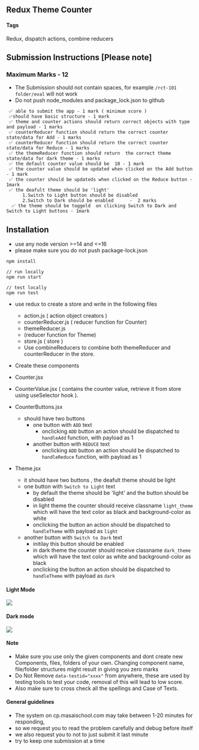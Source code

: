 ## Redux Theme Counter

#### Tags

Redux, dispatch actions, combine reducers

## Submission Instructions [Please note]

### Maximum Marks - 12

- The Submission should not contain spaces, for example `/rct-101 folder/eval` will not work
- Do not push node_modules and package_lock.json to github

```
 ✅ able to submit the app - 1 mark ( minimum score )
 ✅should have basic structure - 1 mark
 ✅ theme and counter actions should return correct objects with type and payload - 1 marks
 ✅ counterReducer function should return the correct counter state/data for Add - 1 marks
 ✅ counterReducer function should return the correct counter state/data for Reduce - 1 marks
 ✅ the themeReducer function should return  the correct theme state/data for dark theme - 1 marks
 ✅ the default counter value should be  10 - 1 mark
 ✅ the counter value should be updated when clicked on the Add button  - 1 mark
 ✅ the counter should be updateds when clicked on the Reduce button - 1mark
 ✅ the deafult theme should be 'light'
      1.Switch to Light button should be disabled
      2.Switch to Dark should be enabled      -  2 marks
  ✅ the theme should be toggeld  on clicking Switch to Dark and Switch to Light buttons - 1mark
```

## Installation

- use any node version >=14 and <=16
- please make sure you do not push package-lock.json

```
npm install

// run locally
npm run start

// test locally
npm run test
```

- use redux to create a store and write in the following files
  - action.js ( action object creators )
  - counterReducer.js ( reducer function for Counter)
  - themeReducer.js
  -  (reducer function for Theme)
  - store.js ( store )
  - Use combineReducers to combine both themeReducer and counterReducer in the store.
- Create these components
- Counter.jsx
- CounterValue.jsx ( contains the counter value, retrieve it from store using useSelector hook ).
- CounterButtons.jsx

  - should have two buttons
    - one button with `ADD` text
      - onclicking `ADD` button an action should be dispatched to `handleAdd` function, with payload as 1
    - another button with `REDUCE` text
      - onclicking `ADD` button an action should be dispatched to `handleReduce` function, with payload as 1

- Theme.jsx

  - it should have two buttons , the deafult theme should be light
  - one button with `Switch to Light` text
    - by default the theme should be 'light' and the button should be disabled
    - in light theme the counter should receive classname `light_theme` which will have the text color as black and background-color as white
    - onclicking the button an action should be dispatched to `handleTheme` with payload as `light`
  - another button with `Switch to Dark` text
    - initilay this button should be enabled
    - in dark theme the counter should receive classname `dark_theme` which will have the text color as white and background-color as black
    - onclicking the button an action should be dispatched to `handleTheme` with payload as `dark`

#### Light Mode

![](https://i.imgur.com/EMPhNnJ.png)

#### Dark mode

![](https://i.imgur.com/OtNH0Fy.png)

#### **Note**

- Make sure you use only the given components and dont create new Components, files, folders of your own. Changing component name, file/folder structures might result in giving you zero marks
- Do Not Remove `data-testid="xxxx"` from anywhere, these are used by testing tools to test your code, removal of this will lead to low score.
- Also make sure to cross check all the spellings and Case of Texts.

#### General guidelines

- The system on cp.masaischool.com may take between 1-20 minutes for responding,
- so we request you to read the problem carefully and debug before itself
- we also request you to not to just submit it last minute
- try to keep one submission at a time
